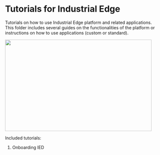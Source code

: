 # Tutorials for Industrial Edge

Tutorials on how to use Industrial Edge platform and related applications.
This folder includes several guides on the functionalities of the platform or instructions on how to use applications (custom or standard).

<img src="https://assets.new.siemens.com/siemens/assets/api/uuid:e6fd2888-e3bb-4b4d-9087-d88e5f7a7449/width:1125/quality:high/simatic-collaboration-board-gif01.gif" width="480" height="300" />


Included tutorials:
1. Onboarding IED  

